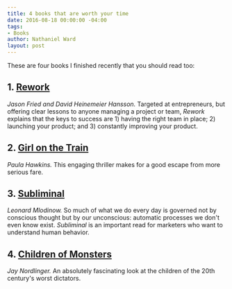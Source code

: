 ```yaml
---
title: 4 books that are worth your time
date: 2016-08-18 00:00:00 -04:00
tags:
- Books
author: Nathaniel Ward
layout: post
---
```


These are four books I finished recently that you should read too:

## 1. [Rework](https://www.amazon.com/gp/product/0307463745/ref=as_li_qf_sp_asin_il_tl?ie=UTF8&tag=nathward-20&camp=1789&creative=9325&linkCode=as2&creativeASIN=0307463745&linkId=9941dfde45c3c4d594833d591150a504)

*Jason Fried and David Heinemeier Hansson.* Targeted at entrepreneurs, but offering clear lessons to anyone managing a project or team, *Rework* explains that the keys to success are 1) having the right team in place; 2) launching your product; and 3) constantly improving your product.

## 2.  [Girl on the Train](https://www.amazon.com/gp/product/1594634025/ref=as_li_qf_sp_asin_il_tl?ie=UTF8&tag=nathward-20&camp=1789&creative=9325&linkCode=as2&creativeASIN=1594634025&linkId=d5f739a644c4be06d4e18cfefc448b85)

*Paula Hawkins.* This engaging thriller makes for a good escape from more serious fare.

## 3. [Subliminal](https://www.amazon.com/gp/product/0307472256/ref=as_li_qf_sp_asin_il_tl?ie=UTF8&tag=nathward-20&camp=1789&creative=9325&linkCode=as2&creativeASIN=0307472256&linkId=f4c38d8fd660683e2a9b052d4416ceca)

*Leonard Mlodinow.* So much of what we do every day is governed not by conscious thought but by our unconscious: automatic processes we don't even know exist. *Subliminal* is an important read for marketers who want to understand human behavior.

## 4. [Children of Monsters](https://www.amazon.com/gp/product/1594038155/ref=as_li_qf_sp_asin_il_tl?ie=UTF8&tag=nathward-20&camp=1789&creative=9325&linkCode=as2&creativeASIN=1594038155&linkId=1137d2db4ff54968ffd886b102c42c7d)

*Jay Nordlinger.* An absolutely fascinating look at the children of the 20th century's worst dictators.